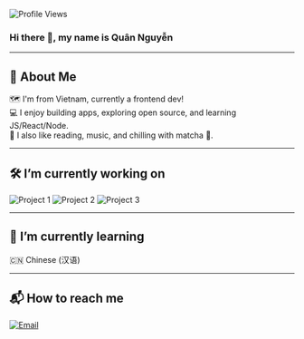 ![Profile Views](https://komarev.com/ghpvc/?username=mquanng&color=blue)
### Hi there 👋, my name is Quân Nguyễn

---

## 🧠 About Me

🗺️ I'm from Vietnam, currently a frontend dev!  
💻 I enjoy building apps, exploring open source, and learning JS/React/Node.  
🧘 I also like reading, music, and chilling with matcha 🍵.  

---

## 🛠️ I’m currently working on

![Project 1](https://img.icons8.com/color/48/000000/react-native.png)
![Project 2](https://img.icons8.com/color/48/000000/firebase.png)
![Project 3](https://img.icons8.com/color/48/000000/mysql.png)

---

## 🌱 I’m currently learning

🇨🇳 Chinese (汉语)  

---

## 📬 How to reach me

[![Email](https://img.shields.io/badge/Email-yellow?style=flat&logo=gmail&logoColor=white)](mailto:youremail@example.com)

